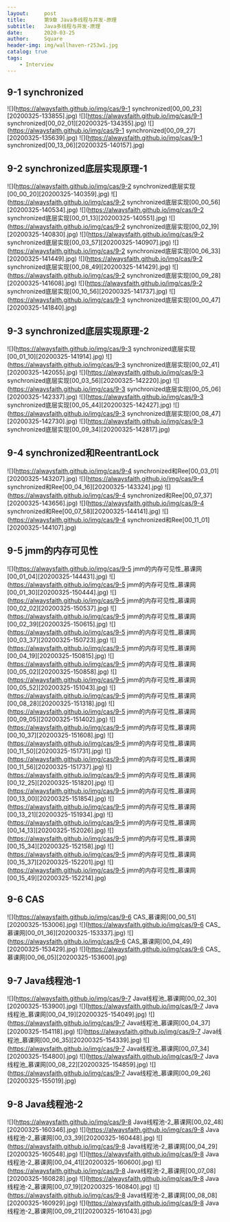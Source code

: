```yaml
---
layout:     post
title:      第9章 Java多线程与并发-原理
subtitle:   Java多线程与并发-原理
date:       2020-03-25
author:     Square
header-img: img/wallhaven-r253w1.jpg
catalog: true
tags:
    - Interview
---
```


## 9-1 synchronized
![](https://alwaysfaith.github.io/img/cas/9-1 synchronized[00_00_23][20200325-133855].jpg)
![](https://alwaysfaith.github.io/img/cas/9-1 synchronized[00_02_01][20200325-134355].jpg)
![](https://alwaysfaith.github.io/img/cas/9-1 synchronized[00_09_27][20200325-135639].jpg)
![](https://alwaysfaith.github.io/img/cas/9-1 synchronized[00_13_06][20200325-140157].jpg)
## 9-2 synchronized底层实现原理-1
![](https://alwaysfaith.github.io/img/cas/9-2 synchronized底层实现[00_00_20][20200325-140359].jpg)
![](https://alwaysfaith.github.io/img/cas/9-2 synchronized底层实现[00_00_56][20200325-140534].jpg)
![](https://alwaysfaith.github.io/img/cas/9-2 synchronized底层实现[00_01_13][20200325-140551].jpg)
![](https://alwaysfaith.github.io/img/cas/9-2 synchronized底层实现[00_02_19][20200325-140830].jpg)
![](https://alwaysfaith.github.io/img/cas/9-2 synchronized底层实现[00_03_57][20200325-140907].jpg)
![](https://alwaysfaith.github.io/img/cas/9-2 synchronized底层实现[00_06_33][20200325-141449].jpg)
![](https://alwaysfaith.github.io/img/cas/9-2 synchronized底层实现[00_08_49][20200325-141429].jpg)
![](https://alwaysfaith.github.io/img/cas/9-2 synchronized底层实现[00_09_28][20200325-141608].jpg)
![](https://alwaysfaith.github.io/img/cas/9-2 synchronized底层实现[00_10_56][20200325-141737].jpg)
![](https://alwaysfaith.github.io/img/cas/9-3 synchronized底层实现[00_00_47][20200325-141840].jpg)
## 9-3 synchronized底层实现原理-2
![](https://alwaysfaith.github.io/img/cas/9-3 synchronized底层实现[00_01_10][20200325-141914].jpg)
![](https://alwaysfaith.github.io/img/cas/9-3 synchronized底层实现[00_02_41][20200325-142055].jpg)
![](https://alwaysfaith.github.io/img/cas/9-3 synchronized底层实现[00_03_56][20200325-142220].jpg)
![](https://alwaysfaith.github.io/img/cas/9-3 synchronized底层实现[00_05_06][20200325-142337].jpg)
![](https://alwaysfaith.github.io/img/cas/9-3 synchronized底层实现[00_05_44][20200325-142427].jpg)
![](https://alwaysfaith.github.io/img/cas/9-3 synchronized底层实现[00_08_47][20200325-142730].jpg)
![](https://alwaysfaith.github.io/img/cas/9-3 synchronized底层实现[00_09_34][20200325-142817].jpg)
## 9-4 synchronized和ReentrantLock
![](https://alwaysfaith.github.io/img/cas/9-4 synchronized和Ree[00_03_01][20200325-143207].jpg)
![](https://alwaysfaith.github.io/img/cas/9-4 synchronized和Ree[00_04_16][20200325-143324].jpg)
![](https://alwaysfaith.github.io/img/cas/9-4 synchronized和Ree[00_07_37][20200325-143656].jpg)
![](https://alwaysfaith.github.io/img/cas/9-4 synchronized和Ree[00_07_58][20200325-144141].jpg)
![](https://alwaysfaith.github.io/img/cas/9-4 synchronized和Ree[00_11_01][20200325-144107].jpg)
## 9-5 jmm的内存可见性
![](https://alwaysfaith.github.io/img/cas/9-5 jmm的内存可见性_慕课网[00_01_04][20200325-144431].jpg)
![](https://alwaysfaith.github.io/img/cas/9-5 jmm的内存可见性_慕课网[00_01_30][20200325-150444].jpg)
![](https://alwaysfaith.github.io/img/cas/9-5 jmm的内存可见性_慕课网[00_02_02][20200325-150537].jpg)
![](https://alwaysfaith.github.io/img/cas/9-5 jmm的内存可见性_慕课网[00_02_39][20200325-150615].jpg)
![](https://alwaysfaith.github.io/img/cas/9-5 jmm的内存可见性_慕课网[00_03_37][20200325-150723].jpg)
![](https://alwaysfaith.github.io/img/cas/9-5 jmm的内存可见性_慕课网[00_04_19][20200325-150815].jpg)
![](https://alwaysfaith.github.io/img/cas/9-5 jmm的内存可见性_慕课网[00_05_02][20200325-150858].jpg)
![](https://alwaysfaith.github.io/img/cas/9-5 jmm的内存可见性_慕课网[00_05_52][20200325-151043].jpg)
![](https://alwaysfaith.github.io/img/cas/9-5 jmm的内存可见性_慕课网[00_08_28][20200325-151318].jpg)
![](https://alwaysfaith.github.io/img/cas/9-5 jmm的内存可见性_慕课网[00_09_05][20200325-151402].jpg)
![](https://alwaysfaith.github.io/img/cas/9-5 jmm的内存可见性_慕课网[00_10_37][20200325-151608].jpg)
![](https://alwaysfaith.github.io/img/cas/9-5 jmm的内存可见性_慕课网[00_11_50][20200325-151731].jpg)
![](https://alwaysfaith.github.io/img/cas/9-5 jmm的内存可见性_慕课网[00_11_56][20200325-151737].jpg)
![](https://alwaysfaith.github.io/img/cas/9-5 jmm的内存可见性_慕课网[00_12_25][20200325-151820].jpg)
![](https://alwaysfaith.github.io/img/cas/9-5 jmm的内存可见性_慕课网[00_13_00][20200325-151854].jpg)
![](https://alwaysfaith.github.io/img/cas/9-5 jmm的内存可见性_慕课网[00_13_21][20200325-151934].jpg)
![](https://alwaysfaith.github.io/img/cas/9-5 jmm的内存可见性_慕课网[00_14_13][20200325-152026].jpg)
![](https://alwaysfaith.github.io/img/cas/9-5 jmm的内存可见性_慕课网[00_15_34][20200325-152158].jpg)
![](https://alwaysfaith.github.io/img/cas/9-5 jmm的内存可见性_慕课网[00_15_37][20200325-152201].jpg)
![](https://alwaysfaith.github.io/img/cas/9-5 jmm的内存可见性_慕课网[00_15_49][20200325-152214].jpg)
## 9-6 CAS
![](https://alwaysfaith.github.io/img/cas/9-6 CAS_慕课网[00_00_51][20200325-153006].jpg)
![](https://alwaysfaith.github.io/img/cas/9-6 CAS_慕课网[00_01_36][20200325-153337].jpg)
![](https://alwaysfaith.github.io/img/cas/9-6 CAS_慕课网[00_04_49][20200325-153429].jpg)
![](https://alwaysfaith.github.io/img/cas/9-6 CAS_慕课网[00_06_05][20200325-153600].jpg)
## 9-7 Java线程池-1
![](https://alwaysfaith.github.io/img/cas/9-7 Java线程池_慕课网[00_02_30][20200325-153900].jpg)
![](https://alwaysfaith.github.io/img/cas/9-7 Java线程池_慕课网[00_04_19][20200325-154049].jpg)
![](https://alwaysfaith.github.io/img/cas/9-7 Java线程池_慕课网[00_04_37][20200325-154118].jpg)
![](https://alwaysfaith.github.io/img/cas/9-7 Java线程池_慕课网[00_06_35][20200325-154339].jpg)
![](https://alwaysfaith.github.io/img/cas/9-7 Java线程池_慕课网[00_07_34][20200325-154800].jpg)
![](https://alwaysfaith.github.io/img/cas/9-7 Java线程池_慕课网[00_08_22][20200325-154859].jpg)
![](https://alwaysfaith.github.io/img/cas/9-7 Java线程池_慕课网[00_09_26][20200325-155019].jpg)
## 9-8 Java线程池-2
![](https://alwaysfaith.github.io/img/cas/9-8 Java线程池-2_慕课网[00_02_48][20200325-160346].jpg)
![](https://alwaysfaith.github.io/img/cas/9-8 Java线程池-2_慕课网[00_03_39][20200325-160448].jpg)
![](https://alwaysfaith.github.io/img/cas/9-8 Java线程池-2_慕课网[00_04_29][20200325-160548].jpg)
![](https://alwaysfaith.github.io/img/cas/9-8 Java线程池-2_慕课网[00_04_41][20200325-160600].jpg)
![](https://alwaysfaith.github.io/img/cas/9-8 Java线程池-2_慕课网[00_07_08][20200325-160828].jpg)
![](https://alwaysfaith.github.io/img/cas/9-8 Java线程池-2_慕课网[00_07_19][20200325-160840].jpg)
![](https://alwaysfaith.github.io/img/cas/9-8 Java线程池-2_慕课网[00_08_08][20200325-160929].jpg)
![](https://alwaysfaith.github.io/img/cas/9-8 Java线程池-2_慕课网[00_09_21][20200325-161043].jpg)